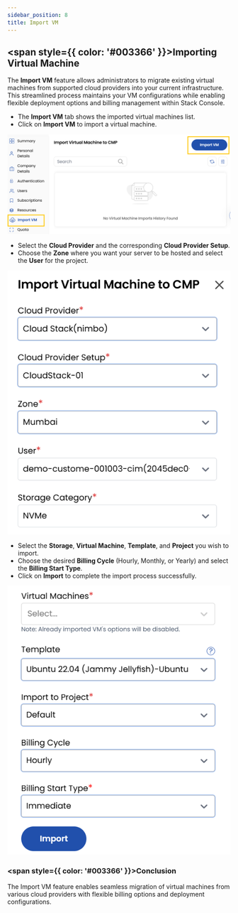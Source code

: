 ```yaml
---
sidebar_position: 8
title: Import VM
---
```


## <span style={{ color: '#003366' }}>Importing Virtual Machine</span>

The **Import VM** feature allows administrators to migrate existing virtual machines from supported cloud providers into your current infrastructure. This streamlined process maintains your VM configurations while enabling flexible deployment options and billing management within Stack Console.

- The **Import VM** tab shows the imported virtual machines list.
- Click on **Import VM** to import a virtual machine.

![VM Import List](images/import_vm_1.png)

- Select the **Cloud Provider** and the corresponding **Cloud Provider Setup**.
- Choose the **Zone** where you want your server to be hosted and select the **User** for the project.

![VM Import Settings](images/import_vm_2.png)

- Select the **Storage**, **Virtual Machine**, **Template**, and **Project** you wish to import.
- Choose the desired **Billing Cycle** (Hourly, Monthly, or Yearly) and select the **Billing Start Type**.
- Click on **Import** to complete the import process successfully.

![VM Import Summary](images/import_vm_3.png)

### <span style={{ color: '#003366' }}>Conclusion</span>
The Import VM feature enables seamless migration of virtual machines from various cloud providers with flexible billing options and deployment configurations.